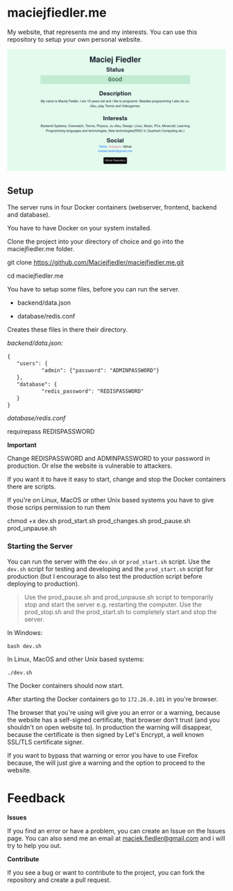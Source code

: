   

# maciejfiedler.me

  

My website, that represents me and my interests. You can use this repository to setup your own personal website.

  

![enter image description here](https://github.com/Maciejfiedler/maciejfiedler.me/raw/main/Assets/Screenshot.png)

  

## Setup

The server runs in four Docker containers (webserver, frontend, backend and database).

You have to have Docker on your system installed.

  

Clone the project into your directory of choice and go into the maciejfiedler.me folder.

  

git clone https://github.com/Maciejfiedler/maciejfiedler.me.git

cd maciejfiedler.me

  

You have to setup some files, before you can run the server.

  

- backend/data.json

- database/redis.conf

  

Creates these files in there their directory.

  

*backend/data.json:*

 ```
{ 
    "users": {
			"admin": {"password": "ADMINPASSWORD"}
    },
    "database": {
			"redis_password": "REDISPASSWORD"
    }
}
```


*database/redis.conf*

  

requirepass REDISPASSWORD

**Important**

Change REDISPASSWORD and ADMINPASSWORD to your password in production. Or else the website is vulnerable to attackers.

  

If you want it to have it easy to start, change and stop the Docker containers there are scripts.

  

If you're on Linux, MacOS or other Unix based systems you have to give those scrips permission to run them

  

chmod +x dev.sh prod_start.sh prod_changes.sh prod_pause.sh prod_unpause.sh

  

### Starting the Server

You can run the server with the `dev.sh` or `prod_start.sh` script. Use the `dev.sh` script for testing and developing and the `prod_start.sh` script for production (but I encourage to also test the production script before deploying to production).

> Use the prod_pause.sh and prod_unpause.sh script to temporarily stop and start the server e.g. restarting the computer. Use the prod_stop.sh and the prod_start.sh to completely start and stop the server. 

  

In Windows:

	bash dev.sh

In Linux, MacOS and other Unix based systems:

	./dev.sh

The Docker containers should now start.

After starting the Docker containers go to `172.26.0.101` in you're browser.

The browser that you're using will give you an error or a warning, because the website has a self-signed certificate, that browser don't trust (and you shouldn't on open website to). In production the warning will disappear, because the certificate is then signed by Let's Encrypt, a well known SSL/TLS certificate signer.

  

If you want to bypass that warning or error you have to use Firefox because, the will just give a warning and the option to proceed to the website.

  

# Feedback

**Issues**

If you find an error or have a problem, you can create an Issue on the Issues page. You can also send me an email at [maciek.fiedler@gmail.com](mailto:maciek.fiedler@gmail.com) and i will try to help you out.

  

**Contribute**

If you see a bug or want to contribute to the project, you can fork the repository and create a pull request.
